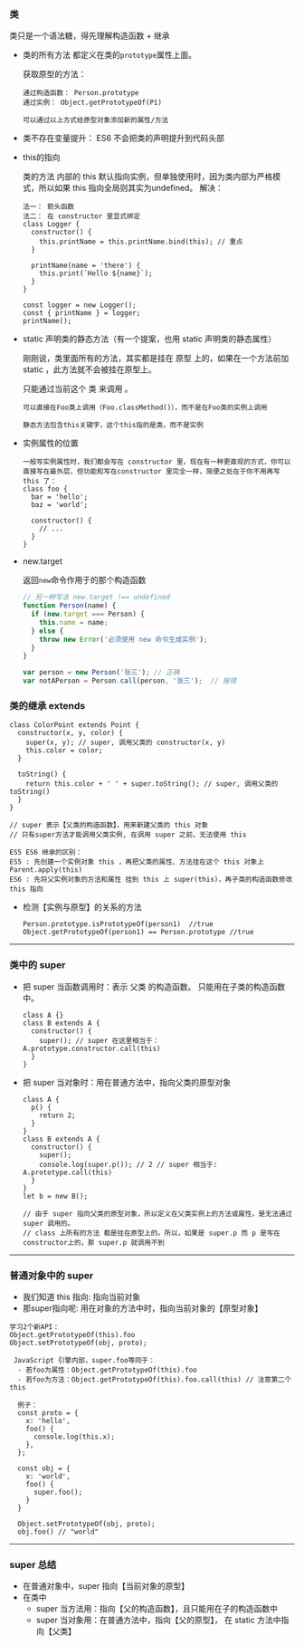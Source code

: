 ### 类

类只是一个语法糖，得先理解构造函数 + 继承

- 类的所有方法 都定义在类的`prototype`属性上面。

  获取原型的方法：

  ```JS
  通过构造函数： Person.prototype
  通过实例： Object.getPrototypeOf(P1)
  
  可以通过以上方式给原型对象添加新的属性/方法
  ```

  

- 类不存在变量提升： ES6 不会把类的声明提升到代码头部

- this的指向

  类的方法 内部的 this 默认指向实例，但单独使用时，因为类内部为严格模式，所以如果 this 指向全局则其实为undefined。 解决： 

  ```JS
  法一： 箭头函数
  法二： 在 constructor 里显式绑定
  class Logger {
    constructor() {
      this.printName = this.printName.bind(this); // 重点
    }
    
    printName(name = 'there') {
      this.print(`Hello ${name}`);
    }
  }
  
  const logger = new Logger();
  const { printName } = logger;
  printName();
  ```

- static 声明类的静态方法（有一个提案，也用 static 声明类的静态属性）

  刚刚说，类里面所有的方法，其实都是挂在 原型 上的，如果在一个方法前加 static ，此方法就不会被挂在原型上。

  只能通过当前这个 类 来调用 。

  ```JS
  可以直接在Foo类上调用（Foo.classMethod()），而不是在Foo类的实例上调用
  
  静态方法包含this关键字，这个this指的是类，而不是实例
  ```

- 实例属性的位置

  ```JS
  一般写实例属性时，我们都会写在 constructor 里，现在有一种更直观的方式，你可以直接写在最外层，但功能和写在constructor 里完全一样，简便之处在于你不用再写 this 了：
  class foo {
    bar = 'hello';
    baz = 'world';
  
    constructor() {
      // ...
    }
  }
  ```

- new.target

  返回`new`命令作用于的那个构造函数

  ```js
  // 另一种写法 new.target !== undefined
  function Person(name) {
    if (new.target === Person) {
      this.name = name;
    } else {
      throw new Error('必须使用 new 命令生成实例');
    }
  }
  
  var person = new Person('张三'); // 正确
  var notAPerson = Person.call(person, '张三');  // 报错
  ```



### 类的继承 extends

```JS
class ColorPoint extends Point {
  constructor(x, y, color) {
    super(x, y); // super, 调用父类的 constructor(x, y)
    this.color = color;
  }

  toString() {
    return this.color + ' ' + super.toString(); // super, 调用父类的 toString()
  }
}

// super 表示【父类的构造函数】，用来新建父类的 this 对象
// 只有super方法才能调用父类实例, 在调用 super 之前，无法使用 this

ES5 ES6 继承的区别：
ES5 : 先创建一个实例对象 this ，再把父类的属性、方法挂在这个 this 对象上 Parent.apply(this)
ES6 : 先将父实例对象的方法和属性 挂到 this 上 super(this)，再子类的构造函数修改 this 指向
```

- 检测【实例与原型】的关系的方法

  ```JS
  Person.prototype.isPrototypeOf(person1)  //true
  Object.getPrototypeOf(person1) == Person.prototype //true
  ```

---

### 类中的 super

- 把 super 当函数调用时：表示 父类 的构造函数。 只能用在子类的构造函数中。

  ```JS
  class A {}
  class B extends A {
    constructor() {
      super(); // super 在这里相当于：A.prototype.constructor.call(this)
    }
  }
  ```

- 把 super 当对象时：用在普通方法中，指向父类的原型对象

  ```JS
  class A {
    p() {
      return 2;
    }
  }
  class B extends A {
    constructor() {
      super();
      console.log(super.p()); // 2 // super 相当于: A.prototype.call(this)
    }
  }
  let b = new B();
  
  // 由于 super 指向父类的原型对象，所以定义在父类实例上的方法或属性，是无法通过 super 调用的。 
  // class 上所有的方法 都是挂在原型上的。所以，如果是 super.p 而 p 是写在 constructor上的，那 super.p 就调用不到
  ```

  

----

### 普通对象中的 super

- 我们知道 this 指向: 指向当前对象
- 那super指向呢: 用在对象的方法中时，指向当前对象的【原型对象】

```
学习2个新API：
Object.getPrototypeOf(this).foo
Object.setPrototypeOf(obj, proto);
 
 JavaScript 引擎内部，super.foo等同于：
  - 若foo为属性：Object.getPrototypeOf(this).foo
  - 若foo为方法：Object.getPrototypeOf(this).foo.call(this) // 注意第二个this
```

```
  例子：
  const proto = {
    x: 'hello',
    foo() {
      console.log(this.x);
    },
  };

  const obj = {
    x: 'world',
    foo() {
      super.foo();
    }
  }

  Object.setPrototypeOf(obj, proto);
  obj.foo() // "world"
```

---

### super 总结

- 在普通对象中，super 指向【当前对象的原型】
- 在类中
  - super 当方法用：指向【父的构造函数】，且只能用在子的构造函数中
  - super 当对象用：在普通方法中，指向【父的原型】， 在 static 方法中指向【父类】



